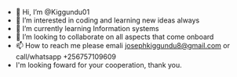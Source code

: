 - 👋 Hi, I’m @Kiggundu01
- 👀 I’m interested in coding and learning new ideas always
- 🌱 I’m currently learning Information systems
- 💞️ I’m looking to collaborate on all aspects that come onboard
- 📫 How to reach me please emali josephkiggundu8@gmail.com or call/whatsapp +256757109609
- I'm looking foward for your cooperation, thank you.

<!---
Kiggundu01/Kiggundu01 is a ✨ special ✨ repository because its `README.md` (this file) appears on your GitHub profile.
You can click the Preview link to take a look at your changes.
--->
